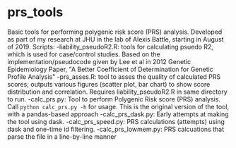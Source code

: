 # prs_tools
Basic tools for performing polygenic risk score (PRS) analysis.
Developed as part of my research at JHU in the lab of Alexis Battle, starting in August of 2019.
Scripts:
    -liability_pseudoR2.R: tools for calculating psuedo R2, which is used for case/control studies. Based on the implementation/pseudocode given by Lee et al in 2012 Genetic Epidemiology Paper, "A Better Coefficient of Determination for Genetic Profile Analysis"
    -prs_asses.R: tool to asses the quality of calculated PRS scores; outputs various figures (scatter plot, bar chart) to show score distribution and correlation. Requires liability_pseudoR2.R in same directory to run.
    -calc_prs.py: Tool to perform Polygenic Risk score (PRS) analysis. Call `python calc_prs.py -h` for usage. This is the original version of the tool, with a pandas-based approach
    -calc_prs_dask.py: Early attempts at making the tool using dask.
    -calc_prs_speed.py: PRS calculations (attempts) using dask and one-time id filtering.
    -calc_prs_lowmem.py: PRS calcuations that parse the file in a line-by-line manner
